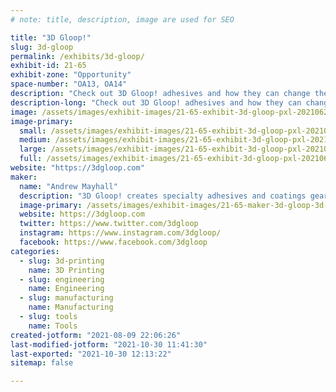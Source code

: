 ```yaml
---
# note: title, description, image are used for SEO

title: "3D Gloop!"
slug: 3d-gloop
permalink: /exhibits/3d-gloop/
exhibit-id: 21-65
exhibit-zone: "Opportunity"
space-number: "OA13, OA14"
description: "Check out 3D Gloop! adhesives and how they can change the way you 3D print & build!"
description-long: "Check out 3D Gloop! adhesives and how they can change the way you 3D print & build!"
image: /assets/images/exhibit-images/21-65-exhibit-3d-gloop-pxl-20210625-190443015-large.jpg
image-primary: 
  small: /assets/images/exhibit-images/21-65-exhibit-3d-gloop-pxl-20210625-190443015-small.jpg
  medium: /assets/images/exhibit-images/21-65-exhibit-3d-gloop-pxl-20210625-190443015-medium.jpg
  large: /assets/images/exhibit-images/21-65-exhibit-3d-gloop-pxl-20210625-190443015-large.jpg
  full: /assets/images/exhibit-images/21-65-exhibit-3d-gloop-pxl-20210625-190443015-full.jpg
website: "https://3dgloop.com"
maker: 
  name: "Andrew Mayhall"
  description: "3D Gloop! creates specialty adhesives and coatings geared specifically for hobbyist 3D printing enthusiasts Gloop! is a uniquely formulated adhesive compound to help end warping on ABS,PLA, & PETG prints, it can be used to glue 3D prints together stronger than any other glue on the market, and lastly, it can even be used to smooth out the layer lines in 3D prints. "
  image-primary: /assets/images/exhibit-images/21-65-maker-3d-gloop-3d-gloop-color-logo-transparent-medium.png
  website: https://3dgloop.com
  twitter: https://www.twitter.com/3dgloop
  instagram: https://www.instagram.com/3dgloop/
  facebook: https://www.facebook.com/3dgloop
categories: 
  - slug: 3d-printing
    name: 3D Printing
  - slug: engineering
    name: Engineering
  - slug: manufacturing
    name: Manufacturing
  - slug: tools
    name: Tools
created-jotform: "2021-08-09 22:06:26"
last-modified-jotform: "2021-10-30 11:41:30"
last-exported: "2021-10-30 12:13:22"
sitemap: false

---
```

